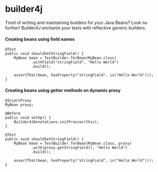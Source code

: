 builder4j
=========

Tired of writing and maintaining builders for your Java Beans? Look no further! 
Builder4J enchants your tests with reflective generic builders. 

#### Creating beans using field names
```
@Test
public void shouldSetStringField() {
    MyBean bean = TestBuilder.forBean(MyBean.class)
            .withField("stringField", "Hello World")
            .build();

    assertThat(bean, hasProperty("stringField", is("Hello World")));
}
```

#### Creating beans using getter methods on dynamic proxy
```
@InjectProxy
MyBean proxy;

@Before
public void setUp() {
    Builder4JAnnotations.initProxies(this);
}

@Test
public void shouldSetStringField() {
    MyBean bean = TestBuilder.forBean(MyBean.class, proxy)
            .with(proxy.getStringField(), "Hello World")
            .build();

    assertThat(bean, hasProperty("stringField", is("Hello World")));
}
```
